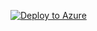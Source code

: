 [![Deploy to Azure](https://aka.ms/deploytoazurebutton)](https://portal.azure.com/#create/Microsoft.Template/uri/https%3A%2F%2Fraw.githubusercontent.com%2Fmahiya%2Fdeploy-to-azure-test%2Fmain%2Fazuredeploy.json)